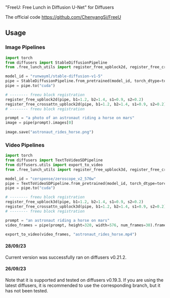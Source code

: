 "FreeU: Free Lunch in Diffusion U-Net" for Diffusers

The official code https://github.com/ChenyangSi/FreeU

## Usage

### Image Pipelines

```python
import torch
from diffusers import StableDiffusionPipeline
from .free_lunch_utils import register_free_upblock2d, register_free_crossattn_upblock2d

model_id = "runwayml/stable-diffusion-v1-5"
pipe = StableDiffusionPipeline.from_pretrained(model_id, torch_dtype=torch.float16)
pipe = pipe.to("cuda")

# -------- freeu block registration
register_free_upblock2d(pipe, b1=1.2, b2=1.4, s1=0.9, s2=0.2)
register_free_crossattn_upblock2d(pipe, b1=1.2, b2=1.4, s1=0.9, s2=0.2)
# -------- freeu block registration

prompt = "a photo of an astronaut riding a horse on mars"
image = pipe(prompt).images[0]  
    
image.save("astronaut_rides_horse.png")
```

### Video Pipelines

```python
import torch
from diffusers import TextToVideoSDPipeline
from diffusers.utils import export_to_video
from .free_lunch_utils import register_free_upblock3d, register_free_crossattn_upblock3d

model_id = "cerspense/zeroscope_v2_576w"
pipe = TextToVideoSDPipeline.from_pretrained(model_id, torch_dtype=torch.float16)
pipe = pipe.to("cuda")

# -------- freeu block registration
register_free_upblock3d(pipe, b1=1.2, b2=1.4, s1=0.9, s2=0.2)
register_free_crossattn_upblock3d(pipe, b1=1.2, b2=1.4, s1=0.9, s2=0.2)
# -------- freeu block registration

prompt = "an astronaut riding a horse on mars"
video_frames = pipe(prompt, height=320, width=576, num_frames=30).frames
    
export_to_video(video_frames, "astronaut_rides_horse.mp4")
```

#### 28/09/23
Current version was successfully ran on diffusers v0.21.2.

#### 26/09/23
Note that it is supported and tested on diffusers v0.19.3. 
If you are using the latest diffusers, it is recommended to use the corresponding branch, but it has not been tested.
